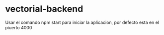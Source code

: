 # vectorial-backend

Usar el comando npm start para iniciar la aplicacion, por defecto esta en el piuerto 4000
